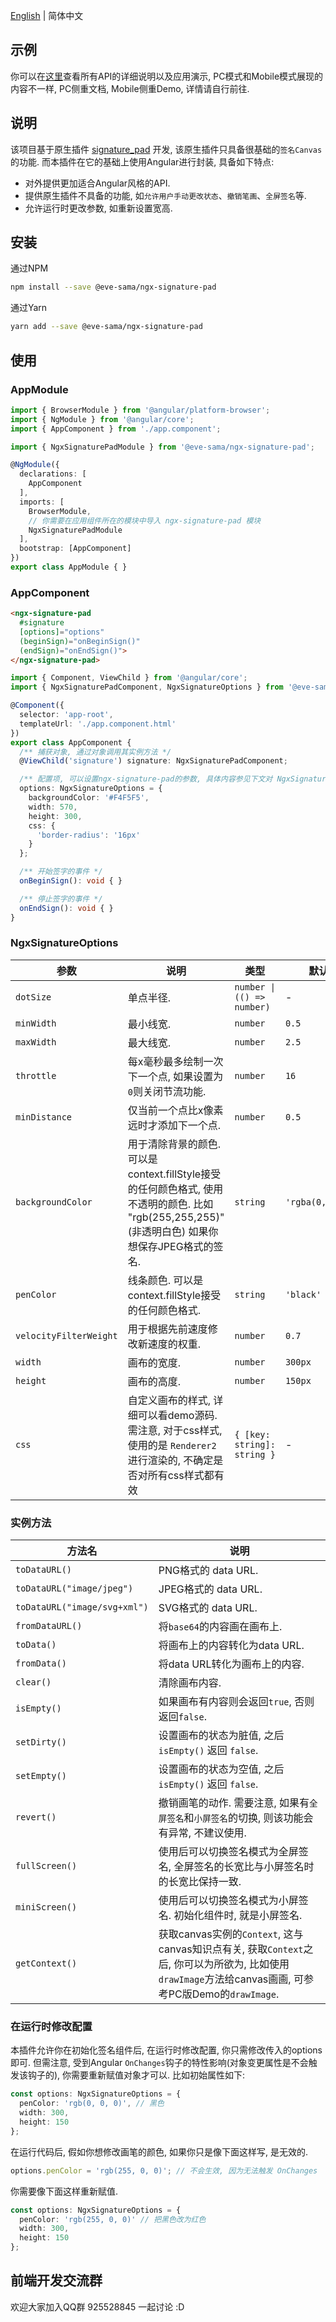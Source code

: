 [English](README.md) | 简体中文

## 示例
你可以在[这里](https://mr-eve.github.io/ngx-signature-pad/)查看所有API的详细说明以及应用演示, PC模式和Mobile模式展现的内容不一样, PC侧重文档, Mobile侧重Demo, 详情请自行前往.

## 说明

该项目基于原生插件 [signature_pad](https://github.com/szimek/signature_pad) 开发, 该原生插件只具备很基础的`签名Canvas`的功能. 而本插件在它的基础上使用Angular进行封装, 具备如下特点:
 - 对外提供更加适合Angular风格的API.
 - 提供原生插件不具备的功能, 如`允许用户手动更改状态`、`撤销笔画`、`全屏签名`等.
 - 允许运行时更改参数, 如重新设置宽高.

## 安装

通过NPM
```bash
npm install --save @eve-sama/ngx-signature-pad
```

通过Yarn
```bash
yarn add --save @eve-sama/ngx-signature-pad
```

## 使用

### AppModule
```typescript
import { BrowserModule } from '@angular/platform-browser';
import { NgModule } from '@angular/core';
import { AppComponent } from './app.component';

import { NgxSignaturePadModule } from '@eve-sama/ngx-signature-pad';

@NgModule({
  declarations: [
    AppComponent
  ],
  imports: [
    BrowserModule,
    // 你需要在应用组件所在的模块中导入 ngx-signature-pad 模块
    NgxSignaturePadModule
  ],
  bootstrap: [AppComponent]
})
export class AppModule { }
```
### AppComponent
```html
<ngx-signature-pad
  #signature
  [options]="options"
  (beginSign)="onBeginSign()"
  (endSign)="onEndSign()">
</ngx-signature-pad>
```
```typescript
import { Component, ViewChild } from '@angular/core';
import { NgxSignaturePadComponent, NgxSignatureOptions } from '@eve-sama/ngx-signature-pad';

@Component({
  selector: 'app-root',
  templateUrl: './app.component.html'
})
export class AppComponent {
  /** 捕获对象, 通过对象调用其实例方法 */
  @ViewChild('signature') signature: NgxSignaturePadComponent;

  /** 配置项, 可以设置ngx-signature-pad的参数, 具体内容参见下文对 NgxSignatureOptions 的详细介绍 */
  options: NgxSignatureOptions = {
    backgroundColor: '#F4F5F5',
    width: 570,
    height: 300,
    css: {
      'border-radius': '16px'
    }
  };

  /** 开始签字的事件 */
  onBeginSign(): void { }

  /** 停止签字的事件 */
  onEndSign(): void { }
}
```
### NgxSignatureOptions

| 参数 | 说明 | 类型 | 默认值 |
| --- | --- | --- | --- |
| `dotSize` | 单点半径. | `number \| (() => number)` | - |
| `minWidth` | 最小线宽. | `number` | `0.5` |
| `maxWidth` | 最大线宽. | `number` | `2.5` |
| `throttle` | 每x毫秒最多绘制一次下一个点, 如果设置为`0`则关闭节流功能. | `number` | `16` |
| `minDistance` | 仅当前一个点比x像素远时才添加下一个点. | `number` | `0.5` |
| `backgroundColor` | 用于清除背景的颜色. 可以是context.fillStyle接受的任何颜色格式, 使用不透明的颜色. 比如 "rgb(255,255,255)" (非透明白色) 如果你想保存JPEG格式的签名. | `string` | `'rgba(0,0,0,0)'` |
| `penColor` | 线条颜色. 可以是context.fillStyle接受的任何颜色格式. | `string` | `'black'` |
| `velocityFilterWeight` | 用于根据先前速度修改新速度的权重. | `number` | `0.7` |
| `width` | 画布的宽度. | `number` | `300px` |
| `height` | 画布的高度. | `number` | `150px` |
| `css` | 自定义画布的样式, 详细可以看demo源码. 需注意, 对于css样式, 使用的是 `Renderer2` 进行渲染的, 不确定是否对所有css样式都有效 | `{ [key: string]: string }` | - |

### 实例方法

| 方法名 | 说明 |
| --- | --- |
| `toDataURL()` | PNG格式的 data URL. |
| `toDataURL("image/jpeg")` | JPEG格式的 data URL. |
| `toDataURL("image/svg+xml")` | SVG格式的 data URL. |
| `fromDataURL()` | 将`base64`的内容画在画布上. |
| `toData()` | 将画布上的内容转化为data URL. |
| `fromData()` | 将data URL转化为画布上的内容. |
| `clear()` | 清除画布内容. |
| `isEmpty()` | 如果画布有内容则会返回`true`, 否则返回`false`. |
| `setDirty()` | 设置画布的状态为脏值, 之后 `isEmpty()` 返回 `false`. |
| `setEmpty()` | 设置画布的状态为空值, 之后 `isEmpty()` 返回 `false`. |
| `revert()` | 撤销画笔的动作. 需要注意, 如果有`全屏签名`和`小屏签名`的切换, 则该功能会有异常, 不建议使用. |
| `fullScreen()` | 使用后可以切换签名模式为全屏签名, 全屏签名的长宽比与小屏签名时的长宽比保持一致. |
| `miniScreen()` | 使用后可以切换签名模式为小屏签名. 初始化组件时, 就是小屏签名. |
| `getContext()` | 获取canvas实例的`Context`, 这与canvas知识点有关, 获取`Context`之后, 你可以为所欲为, 比如使用`drawImage`方法给canvas画画, 可参考PC版Demo的`drawImage`. |

### 在运行时修改配置

本插件允许你在初始化签名组件后, 在运行时修改配置, 你只需修改传入的options即可. 但需注意, 受到Angular `OnChanges`钩子的特性影响(对象变更属性是不会触发该钩子的), 你需要重新赋值对象才可以. 比如初始属性如下:

```typescript
const options: NgxSignatureOptions = {
  penColor: 'rgb(0, 0, 0)', // 黑色
  width: 300,
  height: 150
};
```

在运行代码后, 假如你想修改画笔的颜色, 如果你只是像下面这样写, 是无效的.

```typescript
options.penColor = 'rgb(255, 0, 0)'; // 不会生效, 因为无法触发 OnChanges
```

你需要像下面这样重新赋值.

```typescript
const options: NgxSignatureOptions = {
  penColor: 'rgb(255, 0, 0)' // 把黑色改为红色
  width: 300,
  height: 150
};
```

## 前端开发交流群

欢迎大家加入QQ群 925528845 一起讨论 :D
